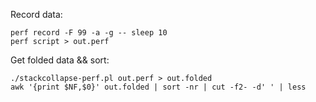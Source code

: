 
Record data:

```
perf record -F 99 -a -g -- sleep 10
perf script > out.perf
```

Get folded data && sort:

```
./stackcollapse-perf.pl out.perf > out.folded
awk '{print $NF,$0}' out.folded | sort -nr | cut -f2- -d' ' | less
```

